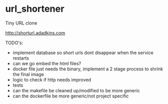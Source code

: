 # url_shortener
Tiny URL clone

http://shorturl.adadkins.com

TODO's:
- implement database so short urls dont disappear when the service restarts
- can we go embed the html files?
- docker file just needs the binary, implement a 2 stage process to shrink the final image
- logic to check if http needs improved
- tests
- can the makefile be cleaned up/modified to be more generic
- can the dockerfile be more generic/not project specific